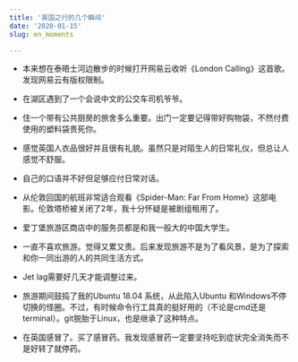 ```yaml
---
title: '英国之行的几个瞬间'
date: '2020-01-15'
slug: en_moments

---
```



+ 本来想在泰晤士河边散步的时候打开网易云收听《London Calling》这首歌。发现网易云有版权限制。

+ 在湖区遇到了一个会说中文的公交车司机爷爷。

+ 住一个带有公共厨房的旅舍多么重要。出门一定要记得带好购物袋，不然付费使用的塑料袋贵死你。

+ 感觉英国人衣品很好并且很有礼貌。虽然只是对陌生人的日常礼仪，但总让人感觉不舒服。

+ 自己的口语并不好但足够应付日常对话。

+ 从伦敦回国的航班非常适合观看《Spider-Man: Far From Home》这部电影。伦敦塔桥被关闭了2年，我十分怀疑是被剧组租用了。

+ 爱丁堡旅游区商店中的服务员都是和我一般大的中国大学生。

+ 一直不喜欢旅游。觉得又累又贵。后来发现旅游不是为了看风景，是为了探索和你一同出游的人的共同生活方式。

+ Jet lag需要好几天才能调整过来。

+ 旅游期间鼓捣了我的Ubuntu 18.04 系统，从此陷入Ubuntu 和Windows不停切换的怪圈。不过，有时候命令行工具真的挺好用的（不论是cmd还是terminal）。git脱胎于Linux，也是继承了这种特点。

+ 在英国感冒了。买了感冒药。我发现感冒药一定要坚持吃到症状完全消失而不是好转了就停药。





